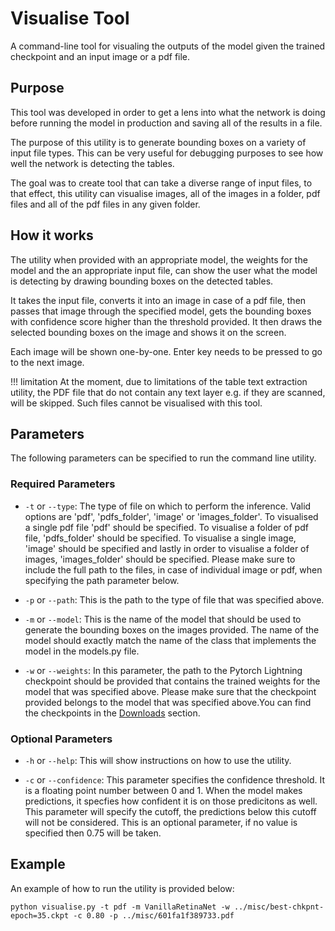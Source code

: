 # Visualise Tool

A command-line tool for visualing the outputs of the model given
the trained checkpoint and an input image or a pdf file.

## Purpose

This tool was developed in order to get a lens into what the network
is doing before running the model in production and saving all of the
results in a file.

The purpose of this utility is to generate bounding boxes on a variety
of input file types. This can be very useful for debugging purposes to
see how well the network is detecting the tables.

The goal was to create tool that can take a diverse range of input files,
to that effect, this utility can visualise images, all of the images in a
folder, pdf files and all of the pdf files in any given folder.

## How it works

The utility when provided with an appropriate model, the weights for the
model and the an appropriate input file, can show the user what the
model is detecting by drawing bounding boxes on the detected tables.

It takes the input file, converts it into an image in case of a pdf file,
then passes that image through the specified model, gets the bounding boxes
with confidence score higher than the threshold provided. It then draws
the selected bounding boxes on the image and shows it on the screen.

Each image will be shown one-by-one. Enter key needs to be pressed to go
to the next image.

!!! limitation
    At the moment, due to limitations of the table text extraction utility, the PDF file that do not contain any text layer e.g. if they are scanned, will be skipped. Such files cannot be
    visualised with this tool.

## Parameters

The following parameters can be specified to run the command line utility.

### Required Parameters

- `-t` or `--type`:
The type of file on which to perform the inference. Valid options are 'pdf',
'pdfs_folder', 'image' or 'images_folder'. To visualised a single pdf file
'pdf' should be specified. To visualise a folder of pdf file, 'pdfs_folder'
should be specified. To visualise a single image, 'image' should be specified
and lastly in order to visualise a folder of images, 'images_folder' should
be specified. Please make sure to include the full path to the files, in
case of individual image or pdf, when specifying the path parameter below.

- `-p` or `--path`:
This is the path to the type of file that was specified above. 

- `-m` or `--model`:
This is the name of the model that should be used to generate the bounding
boxes on the images provided. The name of the model should exactly match
the name of the class that implements the model in the models.py file.

- `-w` or `--weights`:
In this parameter, the path to the Pytorch Lightning checkpoint should be
provided that contains the trained weights for the model that was specified
above. Please make sure that the checkpoint provided belongs to the model
that was specified above.You can find the checkpoints in the
[Downloads](../../downloads/index.md) section.

### Optional Parameters

- `-h` or `--help`:
This will show instructions on how to use the utility.

- `-c` or `--confidence`:
This parameter specifies the confidence threshold. It is a floating point
number between 0 and 1. When the model makes predictions, it specfies how
confident it is on those predicitons as well. This parameter will specify
the cutoff, the predictions below this cutoff will not be considered.
This is an optional parameter, if no value is specified then 0.75 will be
taken.


## Example

An example of how to run the utility is provided below:

```
python visualise.py -t pdf -m VanillaRetinaNet -w ../misc/best-chkpnt-epoch=35.ckpt -c 0.80 -p ../misc/601fa1f389733.pdf
```